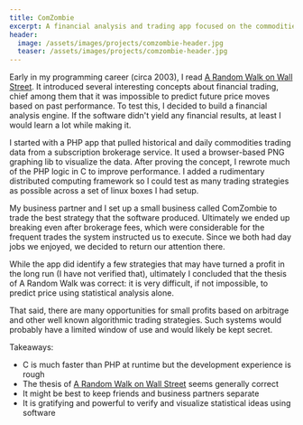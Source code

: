 ```yaml
---
title: ComZombie
excerpt: A financial analysis and trading app focused on the commodities market
header:
  image: /assets/images/projects/comzombie-header.jpg
  teaser: /assets/images/projects/comzombie-header.jpg
---
```


Early in my programming career (circa 2003), I read [A Random Walk on Wall Street](https://en.wikipedia.org/wiki/A_Random_Walk_Down_Wall_Street). It introduced several interesting concepts about financial trading, chief among them that it was impossible to predict future price moves based on past performance. To test this, I decided to build a financial analysis engine. If the software didn't yield any financial results, at least I would learn a lot while making it.

I started with a PHP app that pulled historical and daily commodities trading data from a subscription brokerage service. It used a browser-based PNG graphing lib to visualize the data. After proving the concept, I rewrote much of the PHP logic in C to improve performance. I added a rudimentary distributed computing framework so I could test as many trading strategies as possible across a set of linux boxes I had setup.

My business partner and I set up a small business called ComZombie to trade the best strategy that the software produced. Ultimately we ended up breaking even after brokerage fees, which were considerable for the frequent trades the system instructed us to execute. Since we both had day jobs we enjoyed, we decided to return our attention there.

While the app did identify a few strategies that may have turned a profit in the long run (I have not verified that), ultimately I concluded that the thesis of A Random Walk was correct: it is very difficult, if not impossible, to predict price using statistical analysis alone.

That said, there are many opportunities for small profits based on arbitrage and other well known algorithmic trading strategies. Such systems would probably have a limited window of use and would likely be kept secret.

Takeaways:
  * C is much faster than PHP at runtime but the development experience is rough
  * The thesis of [A Random Walk on Wall Street](https://en.wikipedia.org/wiki/A_Random_Walk_Down_Wall_Street) seems generally correct
  * It might be best to keep friends and business partners separate
  * It is gratifying and powerful to verify and visualize statistical ideas using software
